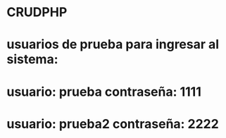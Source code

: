 # CRUDPHP
# usuarios de prueba para ingresar al sistema:
# usuario: prueba contraseña: 1111
# usuario: prueba2 contraseña: 2222
